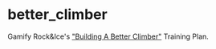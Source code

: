 # better_climber

Gamify Rock&amp;Ice&#x27;s [&quot;Building A Better Climber&quot;](http://rockandice.com/rock-climbing-training/building-a-better-climber-phase-1-conditioning-phase/) Training Plan.

